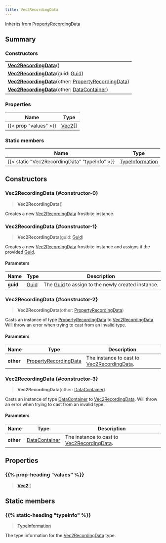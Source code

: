 ```yaml
---
title: Vec2RecordingData
---
```


Inherits from 
[PropertyRecordingData](/vext/ref/fb/propertyrecordingdata)

## Summary
### Constructors
| |
| ----------- |
| **[Vec2RecordingData](#constructor-0)**() |
| **[Vec2RecordingData](#constructor-1)**(guid: [Guid](/vext/ref/shared/class/guid)) |
| **[Vec2RecordingData](#constructor-2)**(other: [PropertyRecordingData](/vext/ref/fb/propertyrecordingdata)) |
| **[Vec2RecordingData](#constructor-3)**(other: [DataContainer](/vext/ref/shared/class/datacontainer)) |

### Properties
| Name | Type |
| ---- | ---- |
| {{< prop "values" >}} | [Vec2](/vext/ref/shared/class/vec2)[] |

### Static members
| Name | Type |
| ---- | ---- |
| {{< static "Vec2RecordingData" "typeInfo" >}} | [TypeInformation](/vext/ref/shared/class/typeinformation) |

## Constructors
### Vec2RecordingData {#constructor-0}
> **Vec2RecordingData**()

Creates a new [Vec2RecordingData](/vext/ref/fb/vec2recordingdata) frostbite instance.

### Vec2RecordingData {#constructor-1}
> **Vec2RecordingData**(guid: [Guid](/vext/ref/shared/class/guid))

Creates a new [Vec2RecordingData](/vext/ref/fb/vec2recordingdata) frostbite instance and assigns it the provided [Guid](/vext/ref/shared/class/guid).

#### Parameters
| Name | Type | Description |
| ---- | ---- | ----------- |
| **guid** | [Guid](/vext/ref/shared/class/guid) | The [Guid](/vext/ref/shared/class/guid) to assign to the newly created instance. |

### Vec2RecordingData {#constructor-2}
> **Vec2RecordingData**(other: [PropertyRecordingData](/vext/ref/fb/propertyrecordingdata))

Casts an instance of type [PropertyRecordingData](/vext/ref/fb/propertyrecordingdata) to [Vec2RecordingData](/vext/ref/fb/vec2recordingdata). Will throw an error when trying to cast from an invalid type.

#### Parameters
| Name | Type | Description |
| ---- | ---- | ----------- |
| **other** | [PropertyRecordingData](/vext/ref/fb/propertyrecordingdata) | The instance to cast to [Vec2RecordingData](/vext/ref/fb/vec2recordingdata). |

### Vec2RecordingData {#constructor-3}
> **Vec2RecordingData**(other: [DataContainer](/vext/ref/shared/class/datacontainer))

Casts an instance of type [DataContainer](/vext/ref/shared/class/datacontainer) to [Vec2RecordingData](/vext/ref/fb/vec2recordingdata). Will throw an error when trying to cast from an invalid type.

#### Parameters
| Name | Type | Description |
| ---- | ---- | ----------- |
| **other** | [DataContainer](/vext/ref/shared/class/datacontainer) | The instance to cast to [Vec2RecordingData](/vext/ref/fb/vec2recordingdata). |

## Properties
### {{% prop-heading "values" %}}
> **[Vec2](/vext/ref/shared/class/vec2)**[]

## Static members
### {{% static-heading "typeInfo" %}}
> [TypeInformation](/vext/ref/shared/class/typeinformation)

The type information for the [Vec2RecordingData](/vext/ref/fb/vec2recordingdata) type.

